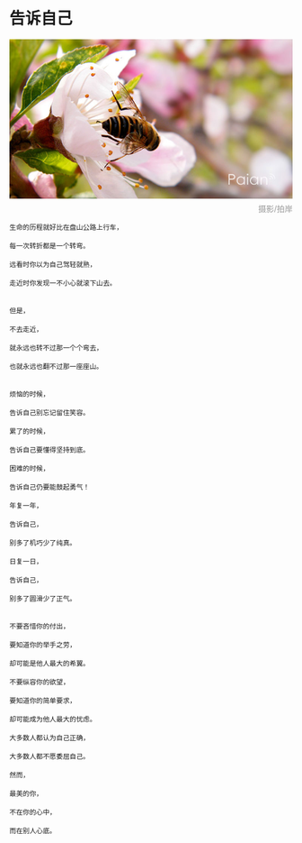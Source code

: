 # 告诉自己

![蜜蜂](images/mifeng.jpg)
<div style="margin-top:-10px;color:#999;text-align:right;">摄影/拍岸</div>

```
生命的历程就好比在盘山公路上行车，

每一次转折都是一个转弯。

远看时你以为自己驾轻就熟，

走近时你发现一不小心就滚下山去。

 
但是，

不去走近，

就永远也转不过那一个个弯去，

也就永远也翻不过那一座座山。


烦恼的时候，

告诉自己别忘记留住笑容。

累了的时候，

告诉自己要懂得坚持到底。

困难的时候，

告诉自己仍要能鼓起勇气！

年复一年，

告诉自己，

别多了机巧少了纯真。

日复一日，

告诉自己，

别多了圆滑少了正气。

 
不要吝惜你的付出，

要知道你的举手之劳，

却可能是他人最大的希翼。

不要纵容你的欲望，

要知道你的简单要求，

却可能成为他人最大的忧虑。
 
大多数人都认为自己正确，

大多数人都不愿委屈自己。

然而，

最美的你，

不在你的心中，

而在别人心底。

```